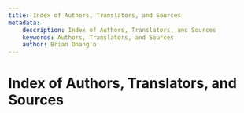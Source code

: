 ```yaml
---
title: Index of Authors, Translators, and Sources
metadata:
    description: Index of Authors, Translators, and Sources
    keywords: Authors, Translators, and Sources
    author: Brian Onang'o
---
```


# Index of Authors, Translators, and Sources